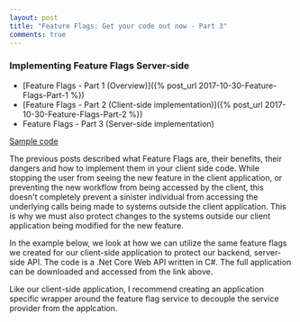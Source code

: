 ```yaml
---
layout: post
title: "Feature Flags: Get your code out now - Part 3"
comments: true
---
```


### Implementing Feature Flags Server-side

* [Feature Flags - Part 1 (Overview)]({% post_url 2017-10-30-Feature-Flags-Part-1 %})
* [Feature Flags - Part 2 (Client-side implementation)]({% post_url 2017-10-30-Feature-Flags-Part-2 %})
* Feature Flags - Part 3 (Server-side implementation)

[Sample code](https://github.com/OnyxPrime/FeatureFlagsDemo)

The previous posts described what Feature Flags are, their benefits, their dangers and how to implement them in your client side code. While stopping the user from seeing the new feature in the client application, or preventing the new workflow from being accessed by the client, this doesn't completely prevent a sinister individual from accessing the underlying calls being made to systems outside the client application. This is why we must also protect changes to the systems outside our client application being modified for the new feature.

In the example below, we look at how we can utilize the same feature flags we created for our client-side application to protect our backend, server-side API. The code is a .Net Core Web API written in C#. The full application can be downloaded and accessed from the link above.

Like our client-side application, I recommend creating an application specific wrapper around the feature flag service to decouple the service provider from the applcation.



